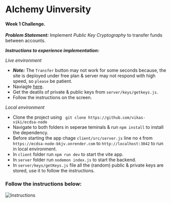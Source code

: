 # Alchemy Uinversity 
#### Week 1 Challenge.

***Problem Statement:*** Implement *Public Key Cryptography* to transfer funds between accounts.

***Instructions to experience implementation:***

*Live environment*
- ***Note:*** The `Transfer` button may not work for some seconds because, the site is deployed under free plan & server may not respond with high speed, so `please` be patient.
- Naviagte [here](https://ecdsa-node-wg0n.onrender.com/).
- Get the deatils of private & public keys from `server/keys/getkeys.js`.
- Follow the instructions on the screen.

*Local environment*
- Clone the project using ` git clone https://github.com/vikas-viki/ecdsa-node`
- Navigate to both folders in seperae teminals & run `npm install` to install the dependency.
- Before starting the app chage `client/src/server.js` line no `4` from `https://ecdsa-node-bkjv.onrender.com` to `http://localhost:3042` to run in local environment.
- In `client` folder run `npm run dev` to start the vite app.
- In `server` folder run `nodemon index.js` to start the backend.
- In `server/keys/getKeys.js` file all the (random) public & private keys are stored, use it to follow the instructions.
### Follow the instructions below: 

![Instructions](https://i.ibb.co/QHL4zWq/instructions.png)
